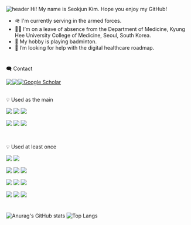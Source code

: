![header](https://capsule-render.vercel.app/api?type=waving&color=timeGradient&height=300&section=header&text=Nice%20to%20meet%20you%20everyone!%20🙌&fontSize=50)
Hi! My name is Seokjun Kim. Hope you enjoy my GitHub!

- 🪖 I'm currently serving in the armed forces.
- 🧑‍🎓 I’m on a leave of absence from the Department of Medicine, Kyung Hee University College of Medicine, Seoul, South Korea.
- 🏸 My hobby is playing badminton.
- 🤔 I’m looking for help with the digital healthcare roadmap.
#

🗨️ Contact

<div style="display:flex; flex-direction:row;">
  <a href="https://instagram.com/sjxk1m?igshid=ZGUzMzM3NWJiOQ==" target="_blank"><img src="https://img.shields.io/badge/instagram-161B21?style=flat&logo=instagram&logoColor=0CDAE0"/></a>
  
  <a href="mailto:ksjross@gmail.com">
        <img src="https://img.shields.io/badge/Gmail-EA4335?style=flat&logo=Gmail&logoColor=white"></a>

  <a href="https://scholar.google.com/citations?user=xn6Fo5UAAAAJ&hl=ko" target="_blank">
    <img src="https://img.shields.io/badge/Google%20Scholar-4285F4?style=flat&logo=google-scholar&logoColor=white" alt="Google Scholar">
</a>

</div>

<br>

💡 Used as the main

<a target="_blank"><img src="https://img.shields.io/badge/Python-161B21?style=flat&logo=python&logoColor=0069EA"/></a>
<a target="_blank"><img src="https://img.shields.io/badge/R-161B21?style=flat&logo=r&logoColor=008EE0"/></a>
<a target="_blank"><img src="https://img.shields.io/badge/SAS-161B21?style=flat&logo=SAS&logoColor=9200DB"/></a>

<a target="_blank"><img src="https://img.shields.io/badge/VSCode-161B21?style=flat&logo=visualstudiocode&logoColor=007ACC"/></a>
<a target="_blank"><img src="https://img.shields.io/badge/RStudio-161B21?style=flat&logo=rstudioide&logoColor=007ACC"/></a>
<a target="_blank"><img src="https://img.shields.io/badge/SAS Enterprise Guide-161B21?style=flat&logo=sasenterprise&logoColor=007ACC"/></a>

<br>

💡 Used at least once

<a target="_blank"><img src="https://img.shields.io/badge/C-161B21?style=flat&logo=c&logoColor=EF8B00"/></a>
<a target="_blank"><img src="https://img.shields.io/badge/JAVA-161B21?style=flat&logo=JAVA&logoColor=FC3F00"/></a>

<a target="_blank"><img src="https://img.shields.io/badge/PyCharm-161B21?style=flat&logo=pycharm&logoColor=00D326"/></a>
<a target="_blank"><img src="https://img.shields.io/badge/Visual Studio-161B21?style=flat&logo=visualstudio&logoColor=A600ED"/></a>
<a target="_blank"><img src="https://img.shields.io/badge/Android Studio-161B21?style=flat&logo=androidstudio&logoColor=4DC100"/></a>

<a target="_blank"><img src="https://img.shields.io/badge/scikit learn-161B21?style=flat&logo=scikitlearn&logoColor=#F7931E"/></a>
<a target="_blank"><img src="https://img.shields.io/badge/TensorFlow-161B21?style=flat&logo=tensorflow&logoColor=F78800"/></a>
<a target="_blank"><img src="https://img.shields.io/badge/Keras-161B21?style=flat&logo=keras&logoColor=F73100"/></a>

<a target="_blank"><img src="https://img.shields.io/badge/Git-161B21?style=flat&logo=git&logoColor=EF4B00"/></a>
<a target="_blank"><img src="https://img.shields.io/badge/GitHub-161B21?style=flat&logo=github&logoColor=FFFFFF"/></a>
<a target="_blank"><img src="https://img.shields.io/badge/Sourcetree-161B21?style=flat&logo=sourcetree&logoColor=0031F7"/></a>

#

![Anurag's GitHub stats](https://github-readme-stats.vercel.app/api?username=fuera6&show_icons=true&theme=tokyonight)
![Top Langs](https://github-readme-stats.vercel.app/api/top-langs/?username=fuera6&layout=compact&theme=tokyonight)

